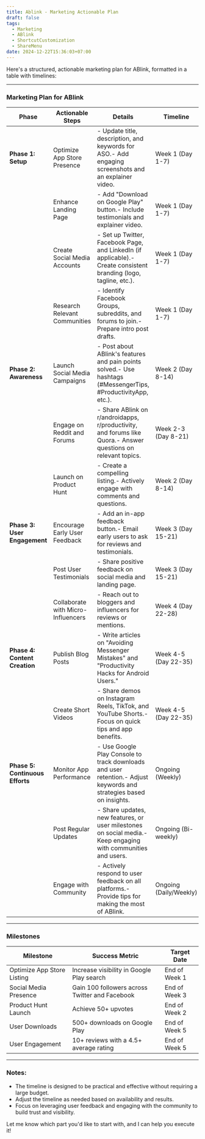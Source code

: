 ```yaml
---
title: Ablink - Marketing Actionable Plan
draft: false
tags:
  - Marketing
  - ABlink
  - ShortcutCustomization
  - ShareMenu
date: 2024-12-22T15:36:03+07:00
---
```

Here's a structured, actionable marketing plan for ABlink, formatted in a table with timelines:

---

### **Marketing Plan for ABlink**

| **Phase**                       | **Actionable Steps**               | **Details**                                                                                                         | **Timeline**           |
| ------------------------------- | ---------------------------------- | ------------------------------------------------------------------------------------------------------------------- | ---------------------- |
| **Phase 1: Setup**              | Optimize App Store Presence        | - Update title, description, and keywords for ASO.- Add engaging screenshots and an explainer video.                | Week 1 (Day 1-7)       |
|                                 | Enhance Landing Page               | - Add "Download on Google Play" button.- Include testimonials and explainer video.                                  | Week 1 (Day 1-7)       |
|                                 | Create Social Media Accounts       | - Set up Twitter, Facebook Page, and LinkedIn (if applicable).- Create consistent branding (logo, tagline, etc.).   | Week 1 (Day 1-7)       |
|                                 | Research Relevant Communities      | - Identify Facebook Groups, subreddits, and forums to join.- Prepare intro post drafts.                             | Week 1 (Day 1-7)       |
| **Phase 2: Awareness**          | Launch Social Media Campaigns      | - Post about ABlink's features and pain points solved.- Use hashtags (#MessengerTips, #ProductivityApp, etc.).      | Week 2 (Day 8-14)      |
|                                 | Engage on Reddit and Forums        | - Share ABlink on r/androidapps, r/productivity, and forums like Quora.- Answer questions on relevant topics.       | Week 2-3 (Day 8-21)    |
|                                 | Launch on Product Hunt             | - Create a compelling listing.- Actively engage with comments and questions.                                        | Week 2 (Day 8-14)      |
| **Phase 3: User Engagement**    | Encourage Early User Feedback      | - Add an in-app feedback button.- Email early users to ask for reviews and testimonials.                            | Week 3 (Day 15-21)     |
|                                 | Post User Testimonials             | - Share positive feedback on social media and landing page.                                                         | Week 3 (Day 15-21)     |
|                                 | Collaborate with Micro-Influencers | - Reach out to bloggers and influencers for reviews or mentions.                                                    | Week 4 (Day 22-28)     |
| **Phase 4: Content Creation**   | Publish Blog Posts                 | - Write articles on "Avoiding Messenger Mistakes" and "Productivity Hacks for Android Users."                       | Week 4-5 (Day 22-35)   |
|                                 | Create Short Videos                | - Share demos on Instagram Reels, TikTok, and YouTube Shorts.- Focus on quick tips and app benefits.                | Week 4-5 (Day 22-35)   |
| **Phase 5: Continuous Efforts** | Monitor App Performance            | - Use Google Play Console to track downloads and user retention.- Adjust keywords and strategies based on insights. | Ongoing (Weekly)       |
|                                 | Post Regular Updates               | - Share updates, new features, or user milestones on social media.- Keep engaging with communities and users.       | Ongoing (Bi-weekly)    |
|                                 | Engage with Community              | - Actively respond to user feedback on all platforms.- Provide tips for making the most of ABlink.                  | Ongoing (Daily/Weekly) |

---

### **Milestones**

| **Milestone**              | **Success Metric**                             | **Target Date** |
| -------------------------- | ---------------------------------------------- | --------------- |
| Optimize App Store Listing | Increase visibility in Google Play search      | End of Week 1   |
| Social Media Presence      | Gain 100 followers across Twitter and Facebook | End of Week 3   |
| Product Hunt Launch        | Achieve 50+ upvotes                            | End of Week 2   |
| User Downloads             | 500+ downloads on Google Play                  | End of Week 5   |
| User Engagement            | 10+ reviews with a 4.5+ average rating         | End of Week 5   |

---

### **Notes:**

- The timeline is designed to be practical and effective without requiring a large budget.
- Adjust the timeline as needed based on availability and results.
- Focus on leveraging user feedback and engaging with the community to build trust and visibility.

Let me know which part you'd like to start with, and I can help you execute it!